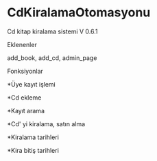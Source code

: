 # CdKiralamaOtomasyonu
Cd kitap kiralama sistemi V 0.6.1

Eklenenler

add_book, add_cd, admin_page

Fonksiyonlar

*Üye kayıt işlemi

*Cd ekleme

*Kayıt arama

*Cd' yi kiralama, satın alma

*Kiralama tarihleri

*Kira bitiş tarihleri


